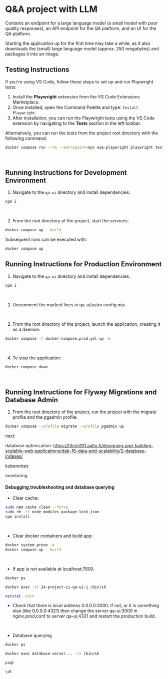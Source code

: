 # Q&A project with LLM 

Contains an endpoint for a large language model (a small model with poor quality responses), an API endpoint for the QA platform, and an UI for the QA platform.

Starting the application up for the first time may take a while, as it also downloads the (small) large language model (approx. 250 megabytes) and packages it into an image.


## Testing Instructions

If you're using VS Code, follow these steps to set up and run Playwright tests:

1. Install the **Playwright** extension from the VS Code Extensions Marketplace.
2. Once installed, open the Command Palette and type: `Install Playwright`.
3. After installation, you can run the Playwright tests using the VS Code extension by navigating to the **Tests** section in the left toolbar.

Alternatively, you can run the tests from the project root directory with the following command:

```bash
docker compose run --rm --entrypoint=npx e2e-playwright playwright test
```

<br>

## Running Instructions for Development Environment

1. Navigate to the `qa-ui` directory and install dependencies:

```bash
npm i
```
<br>

2. From the root directory of the project, start the services:

```bash
docker compose up --build
```

Subsequent runs can be executed with:

```bash
docker compose up
```

## Running Instructions for Production Environment


1. Navigate to the `qa-ui` directory and install dependencies:

```bash
npm i
```
<br>

2. Uncomment the marked lines in qa-ui/astro.config.mjs

<br>

2. From the root directory of the project, launch the application, creating it as a daemon:

```bash
docker compose -f docker-compose.prod.yml up -d
```

<br>

4. To stop the application:

```bash
docker compose down
```

<br>

## Running Instructions for Flyway Migrations and Database Admin

1. From the root directory of the project, run the project with the migrate profile and the pgadmin profile:

```bash
docker compose --profile migrate --profile pgadmin up
```

next:

database optimization: https://fitech101.aalto.fi/designing-and-building-scalable-web-applications/dab-16-data-and-scalability/2-database-indexes/

kuberentes

monitoring

#### Debugging,troubleshooting and database querying

- Clear cache:

```bash
sudo npm cache clean --force
sudo rm -rf node_modules package-lock.json
npm install
```

<br>

- Clear docker containers and build app:

```bash
docker system prune -a
docker compose up --build
```

<br>

- If app is not available at localhost:7800.

```bash
docker ps
```

```bash
docker exec -it 24-project-ii-qa-ui-1 /bin/sh
```

```bash
netstat -tuln
```

- Check that there is local address 0.0.0.0:3000. If not, or it is something else (like 0.0.0.0:4321) then change the server qa-ui:3000 in nginx.prod.conf to server qa-ui:4321 and restart the production build.

<br>

- Database querying

```bash
docker ps
```

```bash
docker exec database-server... -it /bin/sh
```

```bash
psql
```

```bash
\dt
```


